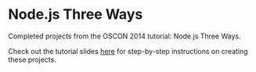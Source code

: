 Node.js Three Ways
==================

Completed projects from the OSCON 2014 tutorial: Node.js Three Ways.

Check out the tutorial slides [here](http://cacois.github.io/nodejs-three-ways/#/) for step-by-step instructions on creating these projects.
